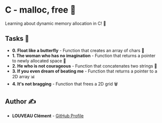 # C - malloc, free 💾

Learning about dynamic memory allocation in C! 🔄

## Tasks 📝

* **0. Float like a butterfly** - Function that creates an array of chars 📝
* **1. The woman who has no imagination** - Function that returns a pointer to newly allocated space 🎯
* **2. He who is not courageous** - Function that concatenates two strings 🔗
* **3. If you even dream of beating me** - Function that returns a pointer to a 2D array 📊
* **4. It's not bragging** - Function that frees a 2D grid 🗑️

## Author ✍️

* **LOUVEAU Clément** - [GitHub Profile](https://github.com/valak7200)
